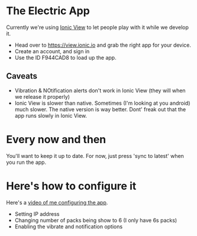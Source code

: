 The Electric App
================

Currently we're using [Ionic View](https://view.ionic.io) to let people play with it while we develop it.
- Head over to https://view.ionic.io and grab the right app for your device.
- Create an account, and sign in
- Use the ID F944CAD8 to load up the app.

Caveats
-------
- Vibration & NOtification alerts don't work in Ionic View (they will when we release it properly)
- Ionic View is slower than native. Sometimes (I'm looking at you android) much slower. The native version is way better. Dont' freak out that the app runs slowly in Ionic View.

Every now and then
==================
You'll want to keep it up to date. For now, just press 'sync to latest' when you run the app.


Here's how to configure it
==========================

Here's a [video of me configuring the app](https://www.youtube.com/embed/OwXm_IYKCZY).
- Setting IP address
- Changing number of packs being show to 6 (I only have 6s packs)
- Enabling the vibrate and notification options



